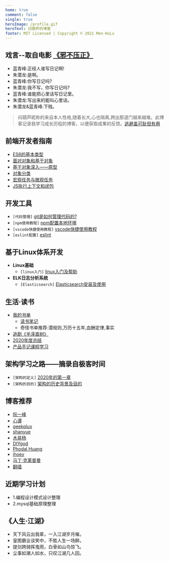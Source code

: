 ```yaml
---
home: true
comment: false
single: true
heroImage: /profile.gif
heroText: 闷葫芦的博客
footer: MIT Licensed | Copyright © 2021 Men-HuLu
---
```


 ## 戏言--取自电影 [《邪不压正》](https://www.bilibili.com/video/av36938060?from=search&seid=3681262953024404982)
- 蓝青峰:正经人谁写日记啊!
- 朱潜龙:是啊。
- 蓝青峰:你写日记吗?
- 朱潜龙:我不写，你写日记吗?
- 蓝青峰:谁能把心里话写日记里。
- 朱潜龙:写出来的能叫心里话。
- 朱潜龙&蓝青峰:下贱。

> 闷葫芦昵称的来自本人性格,随着长大,心也隔离,跨出那道门越来越难。此博客记录我学习成长历程的博客，以便获取成果的反馈。[逃避虽可耻但有用](https://www.bilibili.com/bangumi/play/ep246180?from=search&seid=15988493679209625045)

 ## 前端开发者指南
 -  [ES6的基本类型](https://yuminjun.cn/docs/javascript/ES6的基本类型.html)
 -  [面对对象和基于对象](https://yuminjun.cn/docs/javascript/面对对象和基于对象.html)
 -  [基于对象深入——原型](https://yuminjun.cn/docs/javascript/基于对象深入——原型.html)
 -  [对象分类](https://yuminjun.cn/docs/javascript/对象分类.html)
 -  [宏观任务与微观任务](https://yuminjun.cn/docs/javascript/宏观任务与微观任务.html)
 -  [JS执行上下文和闭包](https://yuminjun.cn/docs/javascript/JS执行上下文和闭包.html)
 ## 开发工具
  - `[代码管理]` [git是如何管理代码的?](https://yuminjun.cn/docs/tool/git使用教程.html)
  - `[npm使用教程]` [npm配置本地环境](https://yuminjun.cn/docs/tool/npm使用教程.html)
  - `[vscode快捷使用教程]` [vscode快捷使用教程](https://yuminjun.cn/docs/tool/vscode快捷使用教程.html)
  - `[eslint配置]` [eslint](https://yuminjun.cn/docs/tool/eslint配置.html)  
 ## 基于Linux体系开发
 - **Linux基础**
   - `[linux入门]` [linux入门及帮助](https://yuminjun.cn/docs/linux/1.linux入门及帮助.html)
 - **ELK日志分析系统**
   - `[Elasticsearch]` [Elasticsearch安装及使用](https://yuminjun.cn/docs/elastic/1.Elasticsearch安装及使用.html)
 ## 生活·读书
  - [我的书单](https://book.douban.com/people/165032053/)
    - [读书笔记](https://yuminjun.cn/docs/notes/刻意练习.html)
    - 奇怪书单推荐:潜规则,万历十五年,血酬定律,事实
  - [追剧《半泽直树》](https://yuminjun.cn/docs/gossip/追剧半泽直树.html)
  - [2020年度总结](https://yuminjun.cn/docs/gossip/2020年度总结.html)
  - [产品手记课程学习](https://yuminjun.cn/docs/gossip/产品手记课程学习.html)
 ## 架构学习之路——摘录自极客时间
  - `[架构的定义]` [2020年的第一章](https://yuminjun.cn/docs/framework/架构是什么.html)
  - `[架构的目的]` [架构的历史背景及目的](https://yuminjun.cn/docs/framework/架构的历史及目的.html)
 ## 博客推荐
  - [阮一峰](https://www.ruanyifeng.com/blog/)
  - [心谭](https://xin-tan.com/)
  - [geekplux](https://geekplux.com/)
  - [shanyue](https://shanyue.tech/)
  - [木易杨](https://muyiy.cn/)
  - [DIYgod](https://diygod.me/)
  - [Phodal Huang](https://www.phodal.com)
  - [ihoey](https://blog.ihoey.com/)
  - [马丁·克莱普曼](https://martin.kleppmann.com/)
  - [翻墙](http://luyiminggonnabeok.cn/)
 ## 近期学习计划
  - 1.编程设计模式设计整理
  - 2.mysql基础原理整理
 ## 《人生·江湖》
- 天下风云出我辈，一入江湖岁月催。
- 皇图霸业谈笑中，不胜人生一场醉。
- 提剑跨骑挥鬼雨，白骨如山鸟惊飞。
- 尘事如潮人如水，只叹江湖几人回。